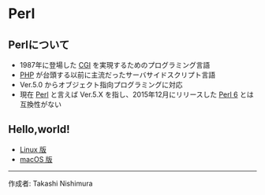 # Perl

## Perlについて

* 1987年に登場した [CGI](https://ja.wikipedia.org/wiki/Common_Gateway_Interface) を実現するためのプログラミング言語
* [PHP](https://ja.wikipedia.org/wiki/PHP:_Hypertext_Preprocessor) が台頭する以前に主流だったサーバサイドスクリプト言語
* Ver.5.0 からオブジェクト指向プログラミングに対応
* 現在 [Perl](https://ja.wikipedia.org/wiki/Perl) と言えば Ver.5.X を指し、2015年12月にリリースした [Perl 6](https://ja.wikipedia.org/wiki/Perl_6) とは互換性がない

## Hello,world!

* [Linux 版](https://github.com/TakashiNishimura/HelloWorld/blob/master/Perl/Perl_linux.md)
* [macOS 版](https://github.com/TakashiNishimura/HelloWorld/blob/master/Perl/Perl_mac.md)

***
作成者: Takashi Nishimura